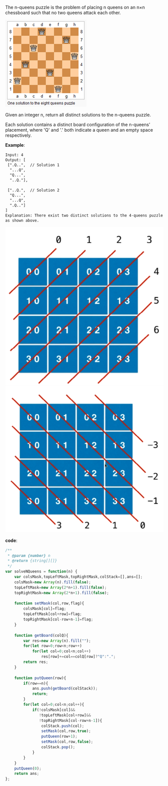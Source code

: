 ﻿The n-queens puzzle is the problem of placing n queens on an n×n chessboard such that no two queens attack each other.

![Alt Text](https://github.com/godghdai/leetcode/blob/master/Resource/img/NQueens/8-queens.png)

Given an integer n, return all distinct solutions to the n-queens puzzle.

Each solution contains a distinct board configuration of the n-queens' placement, where 'Q' and '.' both indicate a queen and an empty space respectively.

**Example**:
```
Input: 4
Output: [
 [".Q..",  // Solution 1
  "...Q",
  "Q...",
  "..Q."],

 ["..Q.",  // Solution 2
  "Q...",
  "...Q",
  ".Q.."]
]
Explanation: There exist two distinct solutions to the 4-queens puzzle as shown above.
```

![Alt Text](https://github.com/godghdai/leetcode/blob/master/Resource/img/NQueens/1.png)
![Alt Text](https://github.com/godghdai/leetcode/blob/master/Resource/img/NQueens/2.png)

**code**:
```js
/**
 * @param {number} n
 * @return {string[][]}
 */
var solveNQueens = function(n) {
    var colsMask,topLeftMask,topRightMask,colStack=[],ans=[];
    colsMask=new Array(n).fill(false);
    topLeftMask=new Array(2*n+1).fill(false);
    topRightMask=new Array(2*n+1).fill(false);
    
    function setMask(col,row,flag){
        colsMask[col]=flag;
        topLeftMask[col+row]=flag;
        topRightMask[col-row+n-1]=flag;  
    }
    
    function getBoard(colQ){
        var res=new Array(n).fill("");
        for(let row=0;row<n;row++)
            for(let col=0;col<n;col++)
                res[row]+=col==colQ[row]?"Q":".";    
        return res;
    }
    
    function putQueen(row){
        if(row==n){
            ans.push(getBoard(colStack));
            return;
        }
        for(let col=0;col<n;col++){
            if(!colsMask[col]&&
               !topLeftMask[col+row]&&
               !topRightMask[col-row+n-1]){
                colStack.push(col);
                setMask(col,row,true);
                putQueen(row+1);
                setMask(col,row,false);
                colStack.pop();
            }
        }
    }
    putQueen(0);
    return ans;
};

```